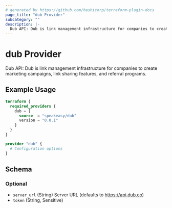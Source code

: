 ```yaml
---
# generated by https://github.com/hashicorp/terraform-plugin-docs
page_title: "dub Provider"
subcategory: ""
description: |-
  Dub API: Dub is link management infrastructure for companies to create marketing campaigns, link sharing features, and referral programs.
---
```


# dub Provider

Dub API: Dub is link management infrastructure for companies to create marketing campaigns, link sharing features, and referral programs.

## Example Usage

```terraform
terraform {
  required_providers {
    dub = {
      source  = "speakeasy/dub"
      version = "0.0.1"
    }
  }
}

provider "dub" {
  # Configuration options
}
```

<!-- schema generated by tfplugindocs -->
## Schema

### Optional

- `server_url` (String) Server URL (defaults to https://api.dub.co)
- `token` (String, Sensitive)
